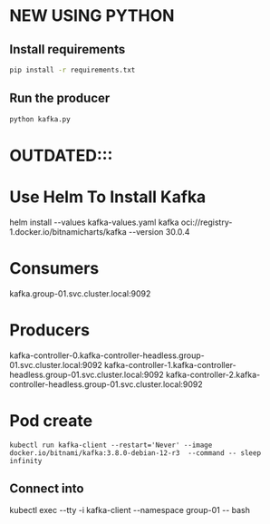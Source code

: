 # NEW USING PYTHON

## Install requirements

```bash
pip install -r requirements.txt
```

## Run the producer

```bash
python kafka.py
```

# OUTDATED:::

# Use Helm To Install Kafka

helm install --values kafka-values.yaml kafka oci://registry-1.docker.io/bitnamicharts/kafka --version 30.0.4

# Consumers

kafka.group-01.svc.cluster.local:9092

# Producers

kafka-controller-0.kafka-controller-headless.group-01.svc.cluster.local:9092
kafka-controller-1.kafka-controller-headless.group-01.svc.cluster.local:9092
kafka-controller-2.kafka-controller-headless.group-01.svc.cluster.local:9092

# Pod create

```
kubectl run kafka-client --restart='Never' --image docker.io/bitnami/kafka:3.8.0-debian-12-r3  --command -- sleep infinity
```

## Connect into

kubectl exec --tty -i kafka-client --namespace group-01 -- bash
